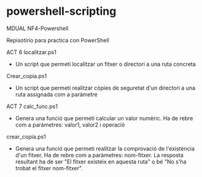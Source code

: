 # powershell-scripting
MDUAL NF4-Powershell

Repisotirio para practica con PowerShell

ACT 6
localitzar.ps1
- Un script que permeti localitzar un fitxer o directori a una ruta concreta

Crear_copia.ps1
- Un script que permeti realitzar còpies de seguretat d'un directori a una ruta assignada com a paràmetre

ACT 7
calc_func.ps1
- Genera una funció que permeti calcular un valor numèric. Ha de rebre com a paràmetres: valor1, valor2 i operació

crear_copia.ps1
- Genera una funció que permeti realitzar la comprovació de l'existència d'un fitxer. Ha de rebre com a paràmetres: nom-fitxer. La resposta resultant ha de ser "El fitxer existeix en aquesta ruta" o bé "No s'ha trobat el fitxer nom-fitxer".
